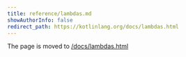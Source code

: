 ```yaml
---
title: reference/lambdas.md
showAuthorInfo: false
redirect_path: https://kotlinlang.org/docs/lambdas.html
---
```


The page is moved to [/docs/lambdas.html](/docs/lambdas.html)
